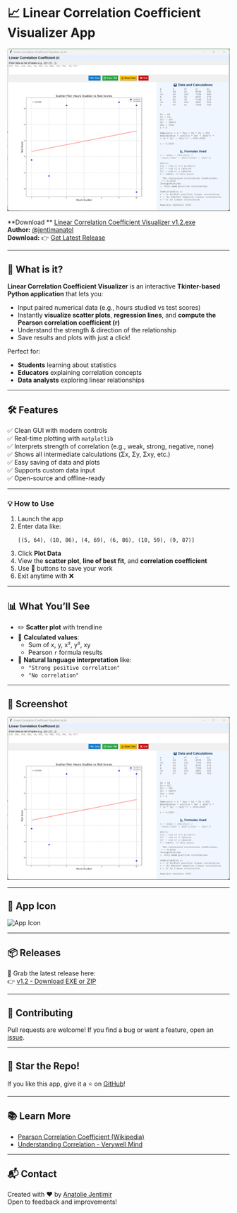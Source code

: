 # 📈 Linear Correlation Coefficient Visualizer App

![App Screenshot](screenshots/Screenshot.png)


**Download ** [Linear Correlation Coefficient Visualizer v1.2.exe](https://github.com/jentimanatol/LinearCorrelationCoefficientVisualizerApp/releases/tag/v1.2)  
**Author:** [@jentimanatol](https://github.com/jentimanatol)  
**Download:** 👉 [Get Latest Release](https://github.com/jentimanatol/LinearCorrelationCoefficientVisualizerApp/releases)

---

## 🧠 What is it?

**Linear Correlation Coefficient Visualizer** is an interactive **Tkinter-based Python application** that lets you:
- Input paired numerical data (e.g., hours studied vs test scores)
- Instantly **visualize scatter plots**, **regression lines**, and **compute the Pearson correlation coefficient (r)**
- Understand the strength & direction of the relationship
- Save results and plots with just a click!

Perfect for:
- **Students** learning about statistics
- **Educators** explaining correlation concepts
- **Data analysts** exploring linear relationships

---

## 🛠️ Features

✅ Clean GUI with modern controls  
✅ Real-time plotting with `matplotlib`  
✅ Interprets strength of correlation (e.g., weak, strong, negative, none)  
✅ Shows all intermediate calculations (Σx, Σy, Σxy, etc.)  
✅ Easy saving of data and plots  
✅ Supports custom data input  
✅ Open-source and offline-ready

---

### 💡 How to Use

1. Launch the app
2. Enter data like:
   ```
   [(5, 64), (10, 86), (4, 69), (6, 86), (10, 59), (9, 87)]
   ```
3. Click **Plot Data**
4. View the **scatter plot**, **line of best fit**, and **correlation coefficient**
5. Use 💾 buttons to save your work
6. Exit anytime with ❌

---

## 📊 What You’ll See

- ✏️ **Scatter plot** with trendline  
- 🧮 **Calculated values**:
  - Sum of x, y, x², y², xy
  - Pearson `r` formula results
- 💬 **Natural language interpretation** like:
  - `"Strong positive correlation"`
  - `"No correlation"`

---

## 📸 Screenshot

![App UI](screenshots/Screenshot.png)

---

## 🧩 App Icon

![App Icon](app_icon.ico)

---

## 📦 Releases

🔖 Grab the latest release here:  
👉 [v1.2 - Download EXE or ZIP](https://github.com/jentimanatol/LinearCorrelationCoefficientVisualizerApp/releases/tag/v1.2)

---

## 🤝 Contributing

Pull requests are welcome! If you find a bug or want a feature, open an [issue](https://github.com/jentimanatol/LinearCorrelationCoefficientVisualizerApp/issues).

---

## 🌟 Star the Repo!

If you like this app, give it a ⭐ on [GitHub](https://github.com/jentimanatol/LinearCorrelationCoefficientVisualizerApp)!

---

## 📚 Learn More

- [Pearson Correlation Coefficient (Wikipedia)](https://en.wikipedia.org/wiki/Pearson_correlation_coefficient)
- [Understanding Correlation - Verywell Mind](https://www.verywellmind.com/what-is-a-correlation-2795786)

---

## 📬 Contact

Created with ❤️ by [Anatolie Jentimir](https://github.com/jentimanatol)  
Open to feedback and improvements!
